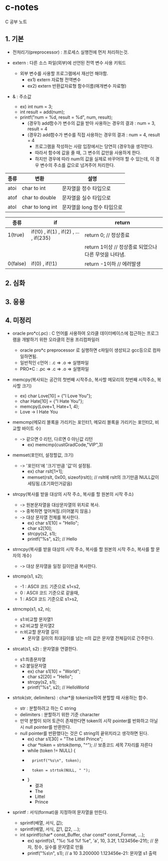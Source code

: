 # c-notes
C 공부 노트


1\. 기본
--------------

- 전처리기(preprocessor) : 프로세스 실행전에 먼저 처리하는것.

- extern : 다른 소스 파일(외부)에 선언된 전역 변수 사용 키워드
  - 외부 변수를 사용할 프로그램에서 재선언 해야함.
    - ex1) extern 자료형 전역변수
    - ex2) extern 반환값자료형 함수이름(매개변수 자료형)


- & : 주소값
  - ex) int num = 3;
  - int result = add(num);
  - printf("num = %d, result = %d", num, result);
    - (경우1) add함수가 변수의 값을 받아 사용하는 경우의 결과 : num = 3, result = 4
    - (경우2) add함수가 변수를 직접 사용하는 경우의 결과 : num = 4, result = 4
      - 프로그램을 작성하는 사람 입장에서는 당연히 (경우1)을 생각한다.
      - 따라서 함수에 값을 줄 때, 그 변수의 값만을 사용하게 한다.
      - 하지만 경우에 따라 num의 값을 실제로 바꾸어야 할 수 있는데, 이 경우 변수의 주소를 값으로 넘겨주어 처리한다.


|종류|변환|설명|
|------|---|---|
|atoi   |char to int		|문자열을 정수 타입으로		|
|atof	|char to double		|문자열을 실수 타입으로		|
|atol	|char to long int	|문자열을 long 정수 타입으로	|

|종류|if|return|
|------|---|---|
|1(true)   |if(!0) , if(1) , if(2) , ... , if(235)    |return 0; // 정상종료|
|			|										|return 1이상	// 정상종료 되었으나 다른 무엇을 나타냄.|
|0(false)  |if(0) , if(!1)							  |return -1이하	// 에러발생|





2\. 심화
--------------


3\. 응용
--------------

4\. 미정리
--------------

- oracle pro*c(.pc) : C 언어를 사용하여 오라클 데이터베이스에 접근하는 프로그램을 개발하기 위한 오라클의 전용 프리컴파일러
  - oracle pro*c preprocessor 로 실행하면 c파일이 생성되고 gcc등으로 컴파일하면됨.
  - 일반적인 c언어 : 		   .c => .o => 실행파일
  - PRO*C : 		.pc => .c => .o => 실행파일

- memcpy(복사되는 공간의 첫번째 시작주소, 복사할 메모리의 첫번째 시작주소, 복사할 크기)
  - ex) char Love[10] = {"I Love You"};
  - char Hate[10] = {"I Hate You"};
  - memcpy(Love+1, Hate+1, 4);
  - Love -> I Hate You
 
- memcmp(메모리 블록을 가리키는 포인터1, 메모리 블록을 가리키는 포인터2, 비교할 바이트 수)
  - -> 같으면 0 리턴, 다르면 0 아닌값 리턴
    - ex) memcmp(custGradCode,"VIP",3)

- memset(포인터, 설정할값, 크기)
  - -> '포인터'에 '크기'만큼 '값'이 설정됨.
    - ex) char rslt[1+1];
    - memset(rslt, 0x00, sizeof(rslt));	// rslt에 rslt의 크기만큼 NULL값이 세팅됨.(초기화인거같음)

- strcpy(복사를 받을 대상의 시작 주소, 복사를 할 원본의 시작 주소)
  - -> 원본문자열을 대상문자열의 위치로 복사.
  - -> 중복하면 엎어쳐짐.(이어붙지 않음.)
  - -> 대상 문자열 전체를 복사한다.
    - ex) char s1[10] = "Hello";
    - char s2[10];
    - strcpy(s2, s1);
    - printf("%s", s2);	// Hello
 
- strncpy(복사를 받을 대상의 시작 주소, 복사를 할 원본의 시작 주소, 복사를 할 문자의 개수)
  - -> 대상 문자열을 일정 길이만큼 복사한다.

- strcmp(s1, s2);
  - -1 : ASCII 코드 기준으로 s1<s2,
  - 0 : ASCII 코드 기준으로 같을때,
  - 1 : ASCII 코드 기준으로 s1>s2,

- strncmp(s1, s2, n);
  - s1:비교할 문자열1
  - s2:비교할 문자열2
  - n:비교할 문자열 길이
    - 문자열 길이의 최대길이를 넘는 n의 값은 문자열 전체길이로 간주한다.

- strcat(s1, s2) : 문자열을 연결한다.
  - s1:최종문자열
  - s2:붙일문자열
    - ex) char s1[10] = "World";
    - char s2[20] = "Hello";
    - strcpy(s2, s1);
    - printf("%s", s2);	// HelloWorld
 
- strtok(str, delimiters) : char*을 tokenize하여 분할할 때 사용하는 함수.
  - str : 분할하려고 하는 C string
  - delimiters : 분할하기 위한 기준 character
  - 만약 분할이 되어 토큰이 존재한다면 token의 시작 pointer를 반화하고 아닐 시 null pointer를 반환한다.
  - null pointer를 반환했다는 것은 C string의 끝위치라고 생각하면 된다.
    - ex) char s1[30] = "The Littel Prince";
    - char *token = strtok(temp, "^");                   // 보종코드 세목 7자리를 자른다
    - while (token != NULL) {
    -       printf("%s\n", token);
    -       token = strtok(NULL, " ");
    - }
      - 결과
      - The
      - Littel
      - Prince

- sprintf : 서식(format)을 지정하여 문자열을 만든다.
  - sprintf(배열, 서식, 값);
  - sprintf(배열, 서식, 값1, 값2, ...);
  - int sprintf(char* const_Buffer, char const* const_Format, ...);
    - ex) sprintf(s1, "%c %d %f %e", 'a', 10, 3.2f, 1.123456e-21f);	// 문자, 정수, 실수를 문자열로 만듦
    - printf("%s\n", s1);	// a 10 3.200000 1.123456e-21: 문자열 s1 출력

